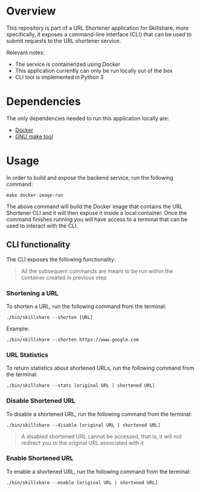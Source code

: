 # Overview
This repository is part of a URL Shortener application for Skillshare, more specifically,
it exposes a command-line interface (CLI) that can be used to submit requests to the URL shortener service.

Relevant notes:
- The service is containerized using Docker
- This application currently can only be run locally out of the box
- CLI tool is implemented in Python 3

# Dependencies
The only dependencies needed to run this application locally are:
- [Docker](https://docs.docker.com/get-docker/)
- [GNU make tool](https://www.gnu.org/software/make/manual/make.html)

# Usage
In order to build and expose the backend service, run the following command:
```shell script
make docker-image-run
```

The above command will build the Docker image that contains the URL Shortener CLI and it will then expose it inside a
local container. Once the command finishes running you will have access to a terminal that can be used to interact
with the CLI.

## CLI functionality
The CLI exposes the following functionality:

> All the subsequent commands are meant to be run within the container created in previous step

### Shortening a URL
To shorten a URL, run the following command from the terminal:
```shell script
./bin/skillshare --shorten [URL]
```

Example:
```shell script
./bin/skillshare --shorten https://www.google.com
```

### URL Statistics
To return statistics about shortened URLs, run the following command from the terminal:
```shell script
./bin/skillshare --stats [original URL | shortened URL]
```

### Disable Shortened URL
To disable a shortened URL, run the following command from the terminal:
```shell script
./bin/skillshare --disable [original URL | shortened URL]
```
> A disabled shortened URL cannot be accessed, that is, it will not redirect you to the original URL associated with it

### Enable Shortened URL
To enable a shortened URL, run the following command from the terminal:
```shell script
./bin/skillshare --enable [original URL | shortened URL]
```

